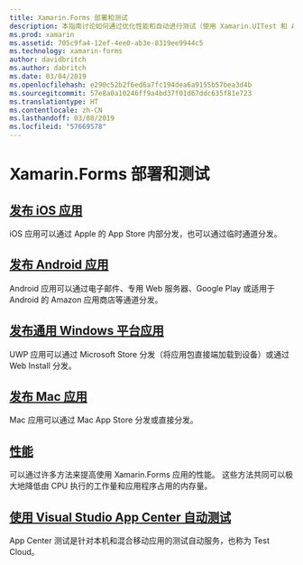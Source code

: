 ```yaml
---
title: Xamarin.Forms 部署和测试
description: 本指南讨论如何通过优化性能和自动进行测试（使用 Xamarin.UITest 和 AppCenter）来稳定 Xamarin.Forms 应用程序。
ms.prod: xamarin
ms.assetid: 705c9fa4-12ef-4ee0-ab3e-8319ee9944c5
ms.technology: xamarin-forms
author: davidbritch
ms.author: dabritch
ms.date: 03/04/2019
ms.openlocfilehash: e290c52b2f6ed6a7fc194dea6a9155b57bea3d4b
ms.sourcegitcommit: 57e8a0a10246ff9a4bd37f01d67ddc635f81e723
ms.translationtype: HT
ms.contentlocale: zh-CN
ms.lasthandoff: 03/08/2019
ms.locfileid: "57669578"
---
```

# <a name="xamarinforms-deployment-and-testing"></a>Xamarin.Forms 部署和测试

## <a name="publishing-ios-appsiosdeploy-testapp-distributionindexmd"></a>[发布 iOS 应用](~/ios/deploy-test/app-distribution/index.md)

iOS 应用可以通过 Apple 的 App Store 内部分发，也可以通过临时通道分发。

## <a name="publishing-android-appsandroiddeploy-testpublishingindexmd"></a>[发布 Android 应用](~/android/deploy-test/publishing/index.md)

Android 应用可以通过电子邮件、专用 Web 服务器、Google Play 或适用于 Android 的 Amazon 应用商店等通道分发。

## <a name="publishing-universal-windows-platform-appswindowsuwppackaging"></a>[发布通用 Windows 平台应用](/windows/uwp/packaging/)

UWP 应用可以通过 Microsoft Store 分发（将应用包直接端加载到设备）或通过 Web Install 分发。

## <a name="publishing-mac-appsmacdeploy-testpublishing-to-the-app-storeindexmd"></a>[发布 Mac 应用](~/mac/deploy-test/publishing-to-the-app-store/index.md)

Mac 应用可以通过 Mac App Store 分发或直接分发。

## <a name="performanceperformancemd"></a>[性能](performance.md)

可以通过许多方法来提高使用 Xamarin.Forms 应用的性能。 这些方法共同可以极大地降低由 CPU 执行的工作量和应用程序占用的内存量。

## <a name="automated-testing-with-visual-studio-app-centerappcentertest-cloud"></a>[使用 Visual Studio App Center 自动测试](/appcenter/test-cloud/)

App Center 测试是针对本机和混合移动应用的测试自动服务，也称为 Test Cloud。
